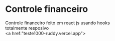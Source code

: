 # Controle financeiro 

Controle financeiro feito em react js usando hooks<br>
totalmente resposivo<br>
<a href:"teste1000-ruddy.vercel.app"></a>
